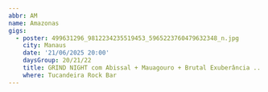 ```yaml
---
abbr: AM
name: Amazonas
gigs:
  - poster: 499631296_9812234235519453_5965223760479632348_n.jpg
    city: Manaus
    date: '21/06/2025 20:00'
    daysGroup: 20/21/22
    title: GRIND NIGHT com Abissal + Mauagouro + Brutal Exuberância ...
    where: Tucandeira Rock Bar
---
```


